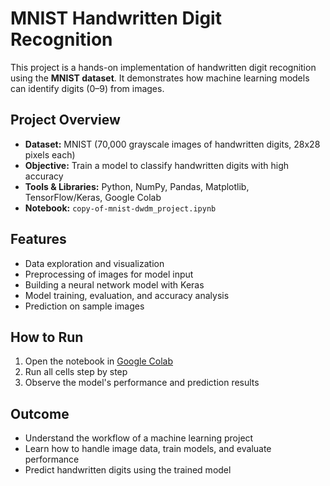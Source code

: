 # MNIST Handwritten Digit Recognition

This project is a hands-on implementation of handwritten digit recognition using the **MNIST dataset**. It demonstrates how machine learning models can identify digits (0–9) from images.

## Project Overview

- **Dataset:** MNIST (70,000 grayscale images of handwritten digits, 28x28 pixels each)
- **Objective:** Train a model to classify handwritten digits with high accuracy
- **Tools & Libraries:** Python, NumPy, Pandas, Matplotlib, TensorFlow/Keras, Google Colab
- **Notebook:** `copy-of-mnist-dwdm_project.ipynb`

## Features

- Data exploration and visualization
- Preprocessing of images for model input
- Building a neural network model with Keras
- Model training, evaluation, and accuracy analysis
- Prediction on sample images

## How to Run

1. Open the notebook in [Google Colab](https://colab.research.google.com/)
2. Run all cells step by step
3. Observe the model's performance and prediction results

## Outcome

- Understand the workflow of a machine learning project
- Learn how to handle image data, train models, and evaluate performance
- Predict handwritten digits using the trained model
